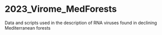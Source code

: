 # 2023_Virome_MedForests
Data and scripts used in the description of RNA viruses found in declining Mediterranean forests
